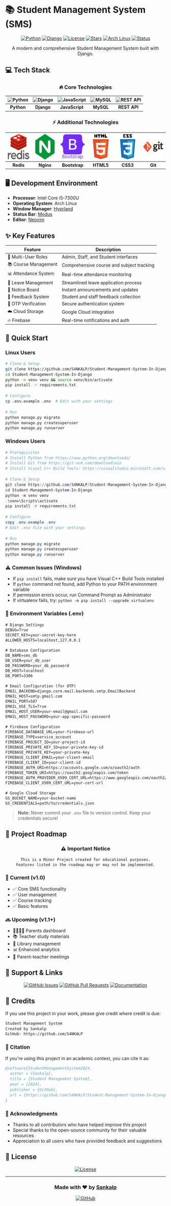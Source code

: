 # 📚 Student Management System (SMS)

<div align="center">

[![Python](https://img.shields.io/badge/python-3.x-blue.svg)](https://www.python.org/)
[![Django](https://img.shields.io/badge/django-5.1.7-green.svg)](https://www.djangoproject.com/)
[![License](https://img.shields.io/badge/license-MIT-yellow.svg)](LICENSE)
[![Stars](https://img.shields.io/github/stars/S4NKALP/Student-Management-System-In-Django)](https://github.com/S4NKALP/Student-Management-System-In-Django/stargazers)
[![Arch Linux](https://img.shields.io/badge/Arch%20Linux-1793D1?logo=arch-linux&logoColor=white)](https://archlinux.org/)
[![Status](https://img.shields.io/badge/status-active-success.svg)]()

A modern and comprehensive Student Management System built with Django.

</div>

## 💻 Tech Stack

<div align="center">

### 🔥 Core Technologies
| <img src="https://techstack-generator.vercel.app/python-icon.svg" alt="Python" width="100" height="100"/> | <img src="https://techstack-generator.vercel.app/django-icon.svg" alt="Django" width="100" height="100"/> | <img src="https://techstack-generator.vercel.app/js-icon.svg" alt="JavaScript" width="100" height="100"/> | <img src="https://techstack-generator.vercel.app/mysql-icon.svg" alt="MySQL" width="100" height="100"/> | <img src="https://techstack-generator.vercel.app/restapi-icon.svg" alt="REST API" width="100" height="100"/> |
|:---:|:---:|:---:|:---:|:---:|
| <b>Python</b> | <b>Django</b> | <b>JavaScript</b> | <b>MySQL</b> | <b>REST API</b> |

### ⚡ Additional Technologies
| <img src="https://raw.githubusercontent.com/devicons/devicon/master/icons/redis/redis-original-wordmark.svg" alt="Redis" width="80" height="80"/> | <img src="https://raw.githubusercontent.com/devicons/devicon/master/icons/nginx/nginx-original.svg" alt="Nginx" width="80" height="80"/> | <img src="https://raw.githubusercontent.com/devicons/devicon/master/icons/bootstrap/bootstrap-plain-wordmark.svg" alt="Bootstrap" width="80" height="80"/> | <img src="https://raw.githubusercontent.com/devicons/devicon/master/icons/html5/html5-original-wordmark.svg" alt="HTML5" width="80" height="80"/> | <img src="https://raw.githubusercontent.com/devicons/devicon/master/icons/css3/css3-original-wordmark.svg" alt="CSS3" width="80" height="80"/> | <img src="https://raw.githubusercontent.com/devicons/devicon/master/icons/git/git-original-wordmark.svg" alt="Git" width="80" height="80"/> |
|:---:|:---:|:---:|:---:|:---:|:---:|
| <b>Redis</b> | <b>Nginx</b> | <b>Bootstrap</b> | <b>HTML5</b> | <b>CSS3</b> | <b>Git</b> |

</div>

## 🖥️ Development Environment

- **Processor**: Intel Core i5-7300U
- **Operating System**: Arch Linux
- **Window Manager**: [Hyprland](https://github.com/S4NKALP/hyprland)
- **Status Bar**: [Modus](https://github.com/S4NKALP/Modus)
- **Editor**: [Neovim](https://github.com/S4NKALP/nvim)

## ✨ Key Features

<div align="center">

| Feature | Description |
|---------|-------------|
| 👥 Multi-User Roles | Admin, Staff, and Student interfaces |
| 📚 Course Management | Comprehensive course and subject tracking |
| 📊 Attendance System | Real-time attendance monitoring |
| 📝 Leave Management | Streamlined leave application process |
| 📢 Notice Board | Instant announcements and updates |
| 💬 Feedback System | Student and staff feedback collection |
| 🔐 OTP Verification | Secure authentication system |
| ☁️ Cloud Storage | Google Cloud integration |
| 🔥 Firebase | Real-time notifications and auth |

</div>

## 🚀 Quick Start

### Linux Users
```bash
# Clone & Setup
git clone https://github.com/S4NKALP/Student-Management-System-In-Django.git
cd Student-Management-System-In-Django
python -m venv venv && source venv/bin/activate
pip install -r requirements.txt

# Configure
cp .env.example .env  # Edit with your settings

# Run
python manage.py migrate
python manage.py createsuperuser
python manage.py runserver
```

### Windows Users
```powershell
# Prerequisites
# Install Python from https://www.python.org/downloads/
# Install Git from https://git-scm.com/download/win
# Install Visual C++ Build Tools: https://visualstudio.microsoft.com/visual-cpp-build-tools/

# Clone & Setup
git clone https://github.com/S4NKALP/Student-Management-System-In-Django.git
cd Student-Management-System-In-Django
python -m venv venv
.\venv\Scripts\activate
pip install -r requirements.txt

# Configure
copy .env.example .env
# Edit .env file with your settings

# Run
python manage.py migrate
python manage.py createsuperuser
python manage.py runserver
```

### ⚠️ Common Issues (Windows)
- If `pip install` fails, make sure you have Visual C++ Build Tools installed
- If `python` command not found, add Python to your PATH environment variable
- If permission errors occur, run Command Prompt as Administrator
- If virtualenv fails, try: `python -m pip install --upgrade virtualenv`

### 🔐 Environment Variables (.env)
```env
# Django Settings
DEBUG=True
SECRET_KEY=your-secret-key-here
ALLOWED_HOSTS=localhost,127.0.0.1

# Database Configuration
DB_NAME=sms_db
DB_USER=your_db_user
DB_PASSWORD=your_db_password
DB_HOST=localhost
DB_PORT=3306

# Email Configuration (for OTP)
EMAIL_BACKEND=django.core.mail.backends.smtp.EmailBackend
EMAIL_HOST=smtp.gmail.com
EMAIL_PORT=587
EMAIL_USE_TLS=True
EMAIL_HOST_USER=your-email@gmail.com
EMAIL_HOST_PASSWORD=your-app-specific-password

# Firebase Configuration
FIREBASE_DATABASE_URL=your-firebase-url
FIREBASE_TYPE=service_account
FIREBASE_PROJECT_ID=your-project-id
FIREBASE_PRIVATE_KEY_ID=your-private-key-id
FIREBASE_PRIVATE_KEY=your-private-key
FIREBASE_CLIENT_EMAIL=your-client-email
FIREBASE_CLIENT_ID=your-client-id
FIREBASE_AUTH_URI=https://accounts.google.com/o/oauth2/auth
FIREBASE_TOKEN_URI=https://oauth2.googleapis.com/token
FIREBASE_AUTH_PROVIDER_X509_CERT_URL=https://www.googleapis.com/oauth2/v1/certs
FIREBASE_CLIENT_X509_CERT_URL=your-cert-url

# Google Cloud Storage
GS_BUCKET_NAME=your-bucket-name
GS_CREDENTIALS=path/to/credentials.json
```

> **Note**: Never commit your `.env` file to version control. Keep your credentials secure!

## 🎯 Project Roadmap

<div align="center">

### ⚠️ Important Notice
```
This is a Minor Project created for educational purposes.
Features listed in the roadmap may or may not be implemented.
```

</div>

### 🎯 Current (v1.0)
- ✅ Core SMS functionality
- ✅ User management
- ✅ Course tracking
- ✅ Basic features

### 🔜 Upcoming (v1.1+)
- 👨‍👩‍👧‍👦 Parents dashboard
- 📚 Teacher study materials
- 📖 Library management
- 📊 Enhanced analytics
- 🤝 Parent-teacher meetings

## 📮 Support & Links

<div align="center">

[![GitHub Issues](https://img.shields.io/github/issues/S4NKALP/Student-Management-System-In-Django)](https://github.com/S4NKALP/Student-Management-System-In-Django/issues)
[![GitHub Pull Requests](https://img.shields.io/github/issues-pr/S4NKALP/Student-Management-System-In-Django)](https://github.com/S4NKALP/Student-Management-System-In-Django/pulls)
[![Documentation](https://img.shields.io/badge/docs-wiki-blue)](https://github.com/S4NKALP/Student-Management-System-In-Django/wiki)

</div>

## 🙏 Credits

If you use this project in your work, please give credit where credit is due:

```markdown
Student Management System
Created by Sankalp
GitHub: https://github.com/S4NKALP
```

### 📝 Citation
If you're using this project in an academic context, you can cite it as:

```bibtex
@software{StudentManagementSystem2024,
  author = {Sankalp},
  title = {Student Management System},
  year = {2024},
  publisher = {GitHub},
  url = {https://github.com/S4NKALP/Student-Management-System-In-Django}
}
```

### 🤝 Acknowledgments
- Thanks to all contributors who have helped improve this project
- Special thanks to the open-source community for their valuable resources
- Appreciation to all users who have provided feedback and suggestions

## 📄 License

<div align="center">

[![License](https://img.shields.io/badge/license-MIT-yellow.svg)](LICENSE)

</div>

---

<div align="center">

### Made with ❤️ by [Sankalp](https://github.com/S4NKALP)

[![GitHub](https://img.shields.io/badge/GitHub-100000?style=for-the-badge&logo=github&logoColor=white)](https://github.com/S4NKALP)
<!-- [![LinkedIn](https://img.shields.io/badge/LinkedIn-0077B5?style=for-the-badge&logo=linkedin&logoColor=white)](https://linkedin.com/in/sankalp)
[![Twitter](https://img.shields.io/badge/Twitter-1DA1F2?style=for-the-badge&logo=twitter&logoColor=white)](https://twitter.com/sankalp) -->

</div>
